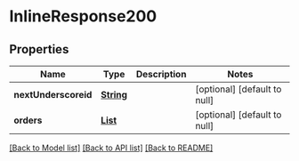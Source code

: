 # InlineResponse200
## Properties

Name | Type | Description | Notes
------------ | ------------- | ------------- | -------------
**nextUnderscoreid** | [**String**](string.md) |  | [optional] [default to null]
**orders** | [**List**](OrderWithFills.md) |  | [optional] [default to null]

[[Back to Model list]](../README.md#documentation-for-models) [[Back to API list]](../README.md#documentation-for-api-endpoints) [[Back to README]](../README.md)

